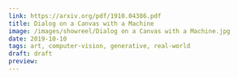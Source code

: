 ```yaml
---
link: https://arxiv.org/pdf/1910.04386.pdf
title: Dialog on a Canvas with a Machine
image: /images/showreel/Dialog on a Canvas with a Machine.jpg
date: 2019-10-10
tags: art, computer-vision, generative, real-world
draft: draft
preview:
---
```



